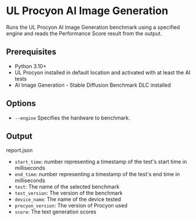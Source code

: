 # UL Procyon AI Image Generation

Runs the UL Procyon AI Image Generation benchmark using a specified engine and reads the Performance Score result from the output.

## Prerequisites

- Python 3.10+
- UL Procyon installed in default location and activated with at least the AI tests
- AI Image Generation - Stable Diffusion Benchmark DLC installed

## Options

- `--engine` Specifies the hardware to benchmark.

## Output

report.json
- `start_time`: number representing a timestamp of the test's start time in milliseconds
- `end_time`: number representing a timestamp of the test's end time in milliseconds
- `test`: The name of the selected benchmark
- `test_version`: The version of the benchmark
- `device_name`: The name of the device tested
- `procyon_version`: The version of Procyon used
- `score`: The text generation scores
